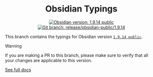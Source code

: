 <center>

# Obsidian Typings

</center>

<div align="center">
    <a href="https://obsidian.md/changelog/2025-10-01-desktop-v1.9.14/"><img src="https://img.shields.io/badge/Obsidian_version-1.9.14_public-blue?logo=obsidian" alt="Obsidian version: 1.9.14 public"></a>
    <a href="https://github.com/Fevol/obsidian-typings/tree/release/obsidian-public/1.9.14"><img src="https://img.shields.io/badge/Git_branch-release/obsidian--public/1.9.14-red?logo=git" alt="Git branch: release/obsidian-public/1.9.14"></a>
</div>

This branch contains the typings for Obsidian version [`1.9.14 public`](https://obsidian.md/changelog/2025-10-01-desktop-v1.9.14/).

> [!WARNING]
>
> If you are making a PR to this branch, please make sure to verify that all your changes are applicable to this version.

[See full docs](https://github.com/Fevol/obsidian-typings/blob/main/README.md)

